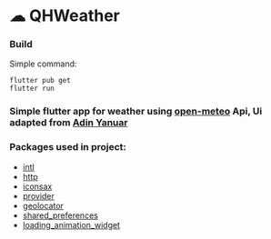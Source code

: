 # ☁ QHWeather 
### Build
Simple command:
```
flutter pub get
flutter run
```
### Simple flutter app for weather using [open-meteo](https://open-meteo.com/) Api, Ui adapted from [Adin Yanuar](https://dribbble.com/shots/15323804-Weather-Conceptual-App-Design)

### Packages used in project:
- [intl](https://pub.dev/packages/intl)
- [http](https://pub.dev/packages/http)
- [iconsax](https://pub.dev/packages/iconsax)
- [provider](https://pub.dev/packages/provider)
- [geolocator](https://pub.dev/packages/geolocator)
- [shared_preferences](https://pub.dev/packages/shared_preferences)
- [loading_animation_widget](https://pub.dev/packages/loading_animation_widget)
